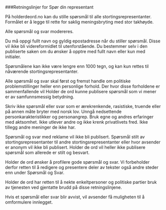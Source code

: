 ###Retningslinjer for Spør din representant

På holderdeord.no kan du stille spørsmål til alle stortingsrepresentanter. Formålet er å legge til rette for saklig meningsbryting med stor takhøyde. 

Alle spørsmål og svar modereres. 

Du må oppgi fullt navn og gyldig epostadresse når du stiller spørsmål. Disse vil ikke bli videreformidlet til utenforstående. Du bestemmer selv i den publiserte saken om du ønsker å opptre med fullt navn eller kun med initialer. 

Spørsmålene kan ikke være lengre enn 1000 tegn, og kan kun rettes til nåværende stortingsrepresentanter.

Alle spørsmål og svar skal først og fremst handle om politiske problemstillinger heller enn personlige forhold. Der hvor disse forholdene er sammenfallende vil Holder de ord kunne publisere spørsmål som vi mener er av samfunnsmessig betydning.

Skriv ikke spørsmål eller svar som er ærekrenkende, rasistiske, truende eller på annen måte bryter med norsk lov. Unngå nedsettende personkarakteristikker og personangrep. Bruk egne og andres erfaringer med aktsomhet. Ikke utlever andre og ikke krenk privatlivets fred. Ikke tillegg andre meninger de ikke har.

Spørsmål og svar med reklame vil ikke bli publisert. Spørsmål stilt av stortingsrepresentanter til andre stortingsrepresentanter eller hvor avsender er anonym vil ikke bli publisert. Holder de ord vil heller ikke publisere spørsmål som allerede er stilt og besvart.  

Holder de ord ønsker å profilere gode spørsmål og svar. Vi forbeholder derfor retten til å redigere og presentere deler av tekster også andre steder enn under Spørsmål og Svar.

Holder de ord har retten til å nekte enkeltpersoner og politiske partier bruk av tjenesten ved gjentatte brudd på disse retningslinjene. 

Hvis et spørsmål eller svar blir avvist, vil avsender få muligheten til å omformulere innlegget. 






